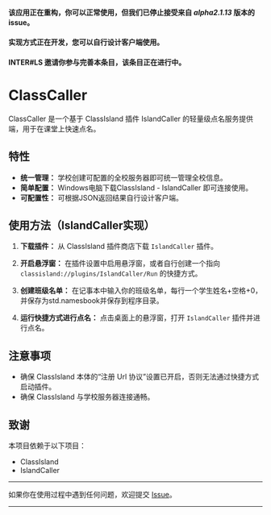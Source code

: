 #### 该应用正在重构，你可以正常使用，但我们已停止接受来自 *alpha2.1.13* 版本的 issue。
#### 实现方式正在开发，您可以自行设计客户端使用。
#### INTER#LS 邀请你参与完善本条目，该条目正在进行中。

# ClassCaller

ClassCaller 是一个基于 ClassIsland 插件 IslandCaller 的轻量级点名服务提供端，用于在课堂上快速点名。

## 特性

- **统一管理：** 学校创建可配置的全校服务器即可统一管理全校信息。
- **简单配置：** Windows电脑下载ClassIsland - IslandCaller 即可连接使用。
- **可配置性：** 可根据JSON返回结果自行设计客户端。

## 使用方法（IslandCaller实现）

1. **下载插件：** 从 ClassIsland 插件商店下载 `IslandCaller` 插件。

2. **开启悬浮窗：**
   在插件设置中启用悬浮窗，或者自行创建一个指向 `classisland://plugins/IslandCaller/Run` 的快捷方式。

3. **创建班级名单：**
   在记事本中输入你的班级名单，每行一个学生姓名+空格+0，并保存为std.namesbook并保存到程序目录。

4. **运行快捷方式进行点名：**
   点击桌面上的悬浮窗，打开 `IslandCaller` 插件并进行点名。

## 注意事项

- 确保 ClassIsland 本体的“注册 Url 协议”设置已开启，否则无法通过快捷方式启动插件。
- 确保 ClassIsland 与学校服务器连接通畅。

## 致谢

本项目依赖于以下项目：
- ClassIsland
- IslandCaller

---

如果你在使用过程中遇到任何问题，欢迎提交 [Issue](https://github.com/Teak75035/ClassCaller-Server-Python/issues)。

---

